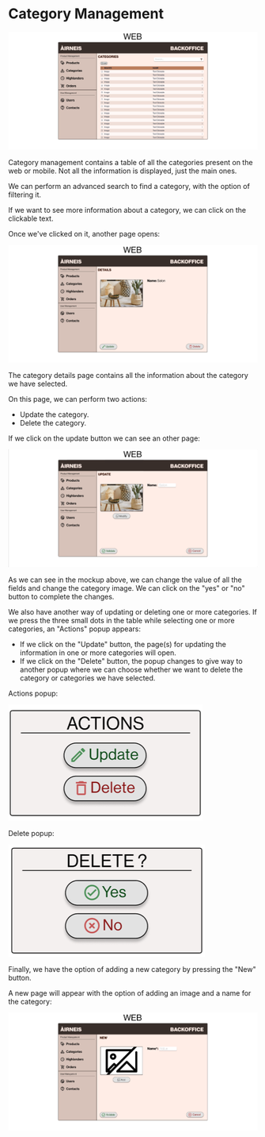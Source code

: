 # Category Management

![Category Management](./images/categories.png)

Category management contains a table of all the categories present on the web or mobile. Not all the information is displayed, just the main ones.

We can perform an advanced search to find a category, with the option of filtering it.

If we want to see more information about a category, we can click on the clickable text.

Once we've clicked on it, another page opens:

![Category Details](./images/category_details.png)

The category details page contains all the information about the category we have selected.

On this page, we can perform two actions:
- Update the category.
- Delete the category.

If we click on the update button we can see an other page:

![Update Category](./images/category_update.png)

As we can see in the mockup above, we can change the value of all the fields and change the category image.
We can click on the "yes" or "no" button to complete the changes.

We also have another way of updating or deleting one or more categories. If we press the three small dots in the table while selecting one or more categories, an "Actions" popup appears:
- If we click on the "Update" button, the page(s) for updating the information in one or more categories will open.
- If we click on the "Delete" button, the popup changes to give way to another popup where we can choose whether we want to delete the category or categories we have selected.

Actions popup:

![Actions](./images/actions.png)

Delete popup:

![Delete Category](./images/category_delete.png)

Finally, we have the option of adding a new category by pressing the "New" button.

A new page will appear with the option of adding an image and a name for the category:

![Add Category](./images/category_add.png)
